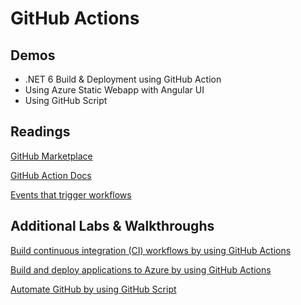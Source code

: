 # GitHub Actions

## Demos

- .NET 6 Build & Deployment using GitHub Action
- Using Azure Static Webapp with Angular UI
- Using GitHub Script

## Readings

[GitHub Marketplace](https://github.com/marketplace)

[GitHub Action Docs](https://docs.github.com/en/actions)

[Events that trigger workflows](https://docs.github.com/en/actions/learn-github-actions/events-that-trigger-workflows)

## Additional Labs & Walkthroughs

[Build continuous integration (CI) workflows by using GitHub Actions](https://docs.microsoft.com/en-us/learn/modules/github-actions-ci/)

[Build and deploy applications to Azure by using GitHub Actions](https://docs.microsoft.com/en-us/learn/modules/github-actions-cd/)

[Automate GitHub by using GitHub Script](https://docs.microsoft.com/en-us/learn/modules/automate-github-using-github-script/)
